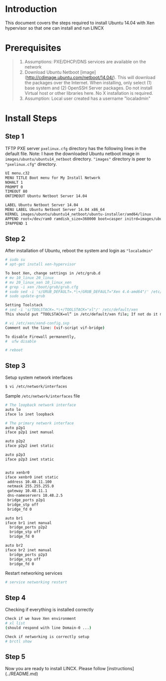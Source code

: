 # Introduction
This document covers the steps required to install Ubuntu 14.04 with 
Xen hypervisor so that one can install and run LINCX

# Prerequisites
>1. Assumptions: PXE/DHCP/DNS services are available on the network
>2. Download Ubuntu Netboot [image] (http://cdimage.ubuntu.com/netboot/14.04/).
This will download the packages over the Internet.  When installing, only 
select (1) base system and (2) OpenSSH Server packages.  Do not install 
Virtual host or other libraries here. No X installation is required.
>3. Assumption: Local user created has a username "localadmin"

# Install Steps

## Step 1
TFTP PXE server ```pxelinux.cfg``` directory has the following lines in the default file.
Note: I have the downloaded Ubuntu netboot image in ```images/ubuntu/ubuntu14_netboot```
directory.  ```"images"``` directory is peer to ```"pxelinux.cfg"``` directory.

```bash
UI menu.c32
MENU TITLE Boot menu for My Install Network
NOHALT 1
PROMPT 0
TIMEOUT 80
ONTIMEOUT Ubuntu Netboot Server 14.04

LABEL Ubuntu Netboot Server 14.04
MENU LABEL Ubuntu Netboot Server 14.04 x86_64
KERNEL images/ubuntu/ubuntu14_netboot/ubuntu-installer/amd64/linux
APPEND root=/dev/ram0 ramdisk_size=360000 boot=casper initrd=images/ubuntu/ubuntu14_netboot/ubuntu-installer/amd64/initrd.gz +++
IPAPPEND 1
```

## Step 2
After installation of Ubuntu, reboot the system and login as ```"localadmin"```
```bash
# sudo su
# apt-get install xen-hypervisor

To boot Xen, change settings in /etc/grub.d
# mv 10_linux 20_linux
# mv 20_linux_xen 10_linux_xen
# grep -i xen /boot/grub/grub.cfg
# sudo sed -i 's/GRUB_DEFAULT=.*\+/GRUB_DEFAULT="Xen 4.4-amd64"/' /etc/default/grub
# sudo update-grub

Setting Toolstack
# sed -i 's/TOOLSTACK=.*\+/TOOLSTACK="xl"/' /etc/default/xen
This should put “TOOLSTACK=xl” in /etc/default/xen file; If not do it manually

# vi /etc/xen/xend-config.sxp
Comment out the line: (vif-script vif-bridge)

To disable Firewall permanently,
#  ufw disable

# reboot
```

## Step 3
Setup system network interfaces
```bash
$ vi /etc/network/interfaces
```
Sample ```/etc/network/interfaces``` file
```bash
# The loopback network interface
auto lo
iface lo inet loopback

# The primary network interface
auto p2p1
iface p2p1 inet manual

auto p2p2
iface p2p2 inet static

auto p2p3
iface p2p3 inet static


auto xenbr0
iface xenbr0 inet static
 address 10.48.11.100
 netmask 255.255.255.0
 gateway 10.48.11.1
 dns-nameservers 10.48.2.5
 bridge_ports p2p1
 bridge_stp off
 bridge_fd 0

auto br1
iface br1 inet manual
  bridge_ports p2p2
  bridge_stp off
  bridge_fd 0

auto br2
iface br2 inet manual
  bridge_ports p2p3
  bridge_stp off
  bridge_fd 0
```
Restart networking services

```bash
# service networking restart
```
## Step 4
Checking if everything is installed correctly
```bash
Check if we have Xen environment
# xl list
(should respond with line Domain-0 ...)

Check if networking is correctly setup
# brctl show
```
## Step 5
Now you are ready to install LINCX.  Please follow [instructions] (../README.md)
